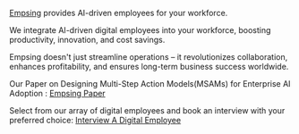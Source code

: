 
<body>
  <p><a href="https://empsing.com">Empsing</a> provides AI-driven employees for your workforce.</p>

<p>We integrate AI-driven digital employees into your workforce, boosting productivity, innovation, and cost savings.</p>

<p>Empsing doesn't just streamline operations – it revolutionizes collaboration, enhances profitability, and ensures long-term business success worldwide.</p>

<p>Our Paper on Designing Multi-Step Action Models(MSAMs) for Enterprise AI Adoption : <a href="https://github.com/empsing/empsing_v1.5/blob/main/Designing%20MSAM%20for%20Enterprise%20AI%20Adoption.pdf"> Empsing Paper</a></p>
<p>Select from our array of digital employees and book an interview with your preferred choice: <a href="https://desk.empsing.com/interview">Interview A Digital Employee</a></p>
</body>
